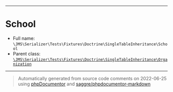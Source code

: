 ***

# School

* Full name: `\JMS\Serializer\Tests\Fixtures\Doctrine\SingleTableInheritance\School`
* Parent class: [`\JMS\Serializer\Tests\Fixtures\Doctrine\SingleTableInheritance\Organization`](./Organization.md)

***
> Automatically generated from source code comments on 2022-06-25 using [phpDocumentor](http://www.phpdoc.org/) and [saggre/phpdocumentor-markdown](https://github.com/Saggre/phpDocumentor-markdown)
